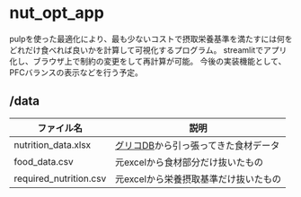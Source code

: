 # nut_opt_app

pulpを使った最適化により、最も少ないコストで摂取栄養基準を満たすには何をどれだけ食べれば良いかを計算して可視化するプログラム。
streamlitでアプリ化し、ブラウザ上で制約の変更をして再計算が可能。
今後の実装機能として、PFCバランスの表示などを行う予定。


## /data

ファイル名 | 説明
------------ | -------------
nutrition_data.xlsx | [グリコDB](https://jp.glico.com/cgi-bin/navi/start.cgi?A=go1)から引っ張ってきた食材データ
food_data.csv | 元excelから食材部分だけ抜いたもの
required_nutrition.csv | 元excelから栄養摂取基準だけ抜いたもの
